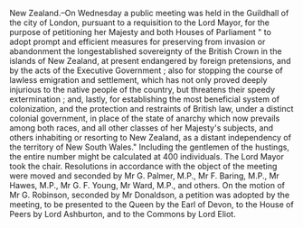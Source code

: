 New Zealand.–On Wednesday a public meeting was held in the Guildhall of the city of London, pursuant to a requisition to the Lord Mayor, for the purpose of petitioning her Majesty and both Houses of Parliament " to adopt prompt and efficient measures for preserving from invasion or abandonment the longestablished sovereignty of the British Crown in the islands of New Zealand, at present endangered by foreign pretensions, and by the acts of the Executive Government ; also for stopping the course of lawless emigration and settlement, which has not only proved deeply injurious to the native people of the country, but threatens their speedy extermination ; and, lastly, for establishing the most beneficial system of colonization, and the protection and restraints of British law, under a distinct colonial government, in place of the state of anarchy which now prevails among both races, and all other classes of her Majesty's subjects, and others inhabiting or resorting to New Zealand, as a distant independency of the territory of New South Wales." Including the gentlemen of the hustings, the entire number might be calculated at 400 individuals. The Lord Mayor took the chair. Resolutions in accordance with the object of the meeting were moved and seconded by Mr G. Palmer, M.P., Mr F. Baring, M.P., Mr Hawes, M.P., Mr G. F. Young, Mr Ward, M.P., and others. On the motion of Mr G. Robinson, seconded by Mr Donaldson, a petition was adopted by the meeting, to be presented to the Queen by the Earl of Devon, to the House of Peers by Lord Ashburton, and to the Commons by Lord Eliot.